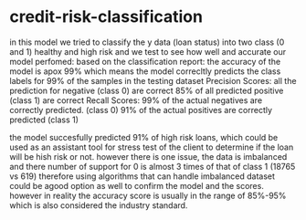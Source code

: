 # credit-risk-classification
in this model we tried to classify the y data (loan status) into two class (0 and 1) healthy and high risk and we test to see how well and accurate our model perfomed: based on the classification report: the accuracy of the model is apox 99% which means the model correcltly predicts the class labels for 99% of the samples in the testing dataset Precision Scores: all the prediction for negative (class 0) are correct 85% of all predicted positive (class 1) are correct Recall Scores: 99% of the actual negatives are correctly predicted. (class 0) 91% of the actual positives are correctly predicted (class 1)

the model succesfully predicted 91% of high risk loans, which could be used as an assistant tool for stress test of the client to determine if the loan will be hish risk or not. however there is one issue, the data is imbalanced and there number of support for 0 is almost 3 times of that of class 1 (18765 vs 619) therefore using algorithms that can handle imbalanced dataset could be agood option as well to confirm the model and the scores. however in reality the accuracy score is usually in the range of 85%-95% which is also considered the industry standard.
